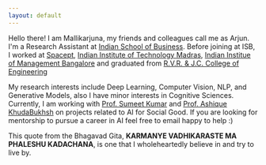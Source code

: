 ```yaml
---
layout: default
---
```


<!-- <img class="profile-picture" src="rosendal.jpg"> -->
<!-- <img class="profile-picture" src="arjun.jpeg"> -->


Hello there! I am Mallikarjuna, my friends and colleagues call me as Arjun. I'm a Research Assistant at [Indian School of Business](https://www.isb.edu/en.html). Before joining at ISB, I worked at [Spacept](https://spacept.com/), [Indian Institute of Technology Madras](https://www.iitm.ac.in/), [Indian Institue of Management Bangalore](https://www.iimb.ac.in/home) and graduated from [R.V.R. & J.C. College of Engineering](https://rvrjcce.ac.in/)

My research interests include Deep Learning, Computer Vision, NLP, and Generative Models, also I have minor interests in Cognitive Sciences. Currently, I am working with [Prof. Sumeet Kumar](https://sumeetkumar.in/) and [Prof. Ashique KhudaBukhsh](https://www.cs.cmu.edu/~akhudabu/) on projects related to AI for Social Good. If you are looking for mentorship to pursue a career in AI feel free to email happy to help :)


This quote from the Bhagavad Gita, **KARMANYE VADHIKARASTE MA PHALESHU KADACHANA**, is one that I wholeheartedly believe in and try to live by.
